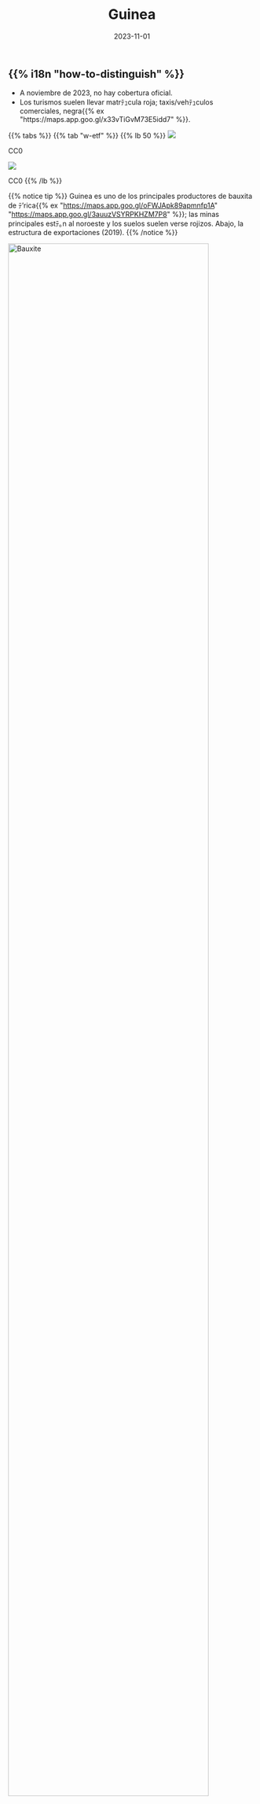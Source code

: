 ﻿---
title: "Guinea"
date: 2023-11-01
lastmod: 2023-11-01
weight: 2000
draft: false
keywords: [""]
sections: [""]
bg: "bg/city.jpg"
flag: "GN.svg"
no_detaile_info: true
jetro_detail: false
is_unofficial: true
---

<div class="main-desciption country-description">
    <h2 class="section-title">{{% i18n "how-to-distinguish" %}}</h2>
    <ul class="rule-list">
        <li>A noviembre de 2023, no hay cobertura oficial.</li>
        <li>Los turismos suelen llevar matrﾃｭcula <span class="quiz">roja</span>; taxis/vehﾃｭculos comerciales, <span class="quiz">negra</span>{{% ex "https://maps.app.goo.gl/x33vTiGvM73E5idd7" %}}.</li>
    </ul>
</div>

{{% tabs %}}
{{% tab "w-etf" %}}
{{% lb 50 %}}
![](/rule/africa/guinea/Plaque_d'immatriculation_de_la_Guinee_-_1994.png)

CC0

![](/rule/africa/guinea/Plaque_d'immatriculation_de_la_Guinee_-_Taxi_-_1994.png)

CC0
{{% /lb %}}

{{% notice tip %}}
Guinea es uno de los principales productores de <span class="quiz">bauxita</span> de ﾃ’rica{{% ex "https://maps.app.goo.gl/oFWJApk89apmnfp1A" "https://maps.app.goo.gl/3auuzVSYRPKHZM7P8" %}}; las minas principales estﾃ｡n al noroeste y los suelos suelen verse rojizos. Abajo, la estructura de exportaciones (2019).
{{% /notice %}}

<div class="googlemap-if">
<a data-flickr-embed="true" href="https://www.flickr.com/photos/attawayjl/50177872207/in/photolist-2js3HeH-7EqPWm-2qtBY7q-6vnyVU-2ouxYxP-6yvu7x-5sjuHF-2qkbYh5-21yU8bP-HrgJCF-2mMSsjq-RtyMUf-dsDyH5-2mMNoZ8-2jrYEK8-21LzRR1-RtyN1s-7JmUKh-dH4FUE-GMQqe2-dGYfTP-dGYfTM-dGYiQX-2i2yWRa-2i2yWUX-2i2vqKq-8wo2Nr-2i2xQo6-2i2yHMo-2i2yNE4-2i2yWMn-dH4FS9-2qkdhWV-24eRkbJ-23cWqW3-ypf15-24eRm3d-5tSEuf-24eRfnq-23cWrAE-dxjNtS-4GsHLv-2qkdDYq-2qkbYHL-jYeC5U-aJMbui-8DPBjT-j2jZc5-jY3XbG-jYgEkx" title="Bauxite"><img src="https://live.staticflickr.com/65535/50177872207_a7d365917a_c.jpg" width="90%" alt="Bauxite"/></a><script async src="//embedr.flickr.com/assets/client-code.js" charset="utf-8"></script>
</div>

<div class="googlemap-if no-margin">
<p><a href="https://commons.wikimedia.org/wiki/File:Guinea_Product_Exports_(2019).svg#/media/File:Guinea_Product_Exports_(2019).svg"><img src="https://upload.wikimedia.org/wikipedia/commons/3/31/Guinea_Product_Exports_%282019%29.svg" width="400px" alt="Guinea Product Exports (2019)"></a></p>
</div>

{{% /tab %}}
{{% /tabs %}}


